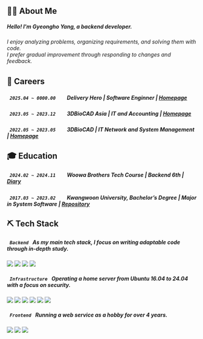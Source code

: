 ## 🙍‍♂️ About Me

##### Hello! I'm Gyeongho Yang, a backend developer.
<h6>
  I enjoy analyzing problems, organizing requirements, and solving them with code.<br>
  I prefer gradual improvement through responding to changes and feedback.
</h6>

## 💼 Careers

##### `  2025.04 ~ 0000.00  ` <img width="16" src="https://www.deliveryhero.com/favicon.ico" /> Delivery Hero | Software Enginner | [Homepage](https://deliveryhero.com)
##### `  2023.05 ~ 2023.12  ` <img width="16" src="https://3dbiocad.com/cdn/shop/files/3D.png?width=16" /> 3DBioCAD Asia | IT and Accounting | [Homepage](https://3dbiocadasia.com)
##### `  2022.05 ~ 2023.05  ` <img width="16" src="https://3dbiocad.com/cdn/shop/files/3D.png?width=16" /> 3DBioCAD | IT Network and System Management | [Homepage](https://3dbiocad.com)

## 🎓 Education

##### `  2024.02 ~ 2024.11  ` <img width="16" src="https://apply.techcourse.co.kr/favicon.ico" /> Woowa Brothers Tech Course | Backend 6th | [Diary](https://velog.io/@chch1213/series/woteco-6-precourse)
##### `  2017.03 ~ 2023.02  ` <img width="16" src="https://www.kw.ac.kr/ko/img/favicon.ico" /> Kwangwoon University, Bachelor’s Degree | Major in System Software | [Repository](https://github.com/geoje/KwUniversity)

## ⛏️ Tech Stack

##### `  Backend  ` As my main tech stack, I focus on writing adaptable code through in-depth study.

![](https://img.shields.io/badge/Redis-FF4438?logo=redis&style=flat-square&logoColor=white)
![](https://img.shields.io/badge/Swagger-85EA2D?logo=swagger&style=flat-square&logoColor=black)
![](https://img.shields.io/badge/Spring%20Boot-6DB33F?logo=springboot&style=flat-square&logoColor=white)
![](https://img.shields.io/badge/MySQL-4479A1?logo=mysql&style=flat-square&logoColor=white)

##### `  Infrastructure  ` Operating a home server from Ubuntu 16.04 to 24.04 with a focus on security.

![](https://img.shields.io/badge/Grafana-F46800?logo=grafana&style=flat-square&logoColor=white)
![](https://img.shields.io/badge/Ubuntu-E95420?logo=Ubuntu&style=flat-square&logoColor=white)
![](https://img.shields.io/badge/NGINX-009639?logo=nginx&style=flat-square&logoColor=white)
![](https://img.shields.io/badge/Docker-2496ED?logo=docker&style=flat-square&logoColor=white)
![](https://img.shields.io/badge/AWS%20ELB-8C4FFF?logo=awselasticloadbalancing&style=flat-square&logoColor=white)
![](https://img.shields.io/badge/GitHub%20Actions-181717?logo=github&style=flat-square&logoColor=white)

##### `  Frontend  ` Running a web service as a hobby for over 4 years.

![](https://img.shields.io/badge/React-61DAFB?logo=react&style=flat-square&logoColor=black)
![](https://img.shields.io/badge/Chakra%20UI-319795?logo=chakraui&style=flat-square&logoColor=white)
![](https://img.shields.io/badge/Redux%20Toolkit-764ABC?logo=redux&style=flat-square&logoColor=white)
